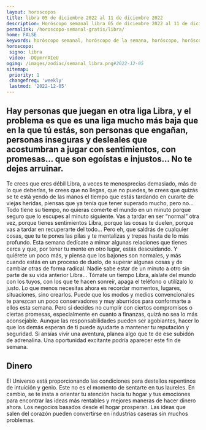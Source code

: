 ```yaml
---
layout: horoscopos
title: libra 05 de diciembre 2022 al 11 de diciembre 2022 
description: Horóscopo semanal libra 05 de diciembre 2022 al 11 de diciembre 2022. Hay personas que juegan en otra liga Libra, y el problema es que es una liga mucho más baja que en la que tú estás, son personas que engañan, personas inseguras y desleales que acostumbran a jugar con sentimientos, con promesas… que son egoístas e injustos… No te dejes arruinar. 
permalink: /horoscopo-semanal-gratis/libra/
home: FALSE
keywords: horóscopo semanal, horóscopo de la semana, horóscopo, horóscopo gratis,horóscopos, horóscopo esperanza gracia, horoscopos libra la semana, horóscopos gratis, Tarot, Astrologia, Zodíaco, libra, horoscopo gratis, semanal
horoscopo:
 signo: libra
 video: -DQpmrrAIeU
ogimg: /images/zodiac/semanal_libra.png#2022-12-05
sitemap:
 priority: 1
 changefreq: 'weekly'
 lastmod: '2022-12-05'
---
```




## Hay personas que juegan en otra liga Libra, y el problema es que es una liga mucho más baja que en la que tú estás, son personas que engañan, personas inseguras y desleales que acostumbran a jugar con sentimientos, con promesas… que son egoístas e injustos… No te dejes arruinar. 

Te crees que eres débil Libra, a veces te menosprecias demasiado, más de lo que deberías, te crees que no llegas, que no puedes, te crees que quizás se te está yendo de las manos el tiempo que estás tardando en curarte de viejas heridas, piensas que ya tenía que tener superado mucho, pero no… Todo tiene su tiempo, no quieras comerte el mundo en un minuto porque seguro que lo escupes al minuto siguiente. Vas a tardar en ser “normal” otra vez, porque tienes sentimientos Libra, porque las cosas te duelen, porque vas a tardar en recuperarte del todo… Pero eh, que saldrás de cualquier cosas, que tu te pones las pilas y te mentalizas y trepas hasta de lo más profundo. Esta semana dedícate a mimar algunas relaciones que tienes cerca y que, por tener tu mente en otro lugar, estás descuidando. Y quiérete un poco más, y piensa que los bajones son normales, y más cuando estás en un proceso de duelo, de superar algunas cosas y de cambiar otras de forma radical. Nadie sabe estar de un minuto a otro sin parte de su vida anterior Libra… Tómate un tiempo Libra, aíslate del mundo con los tuyos, con los que te hacen sonreír, apaga el teléfono o utilízalo lo justo. Lo que menos necesitas ahora es recordar momentos, lugares, situaciones, sino crearlos.
Puede que los modos y medios convencionales te parezcan un poco conservadores y muy aburridos para conformarte a ellos esta semana. Pero si decides no cumplir con ciertos compromisos o ciertas promesas, especialmente en cuanto a finanzas, quizá no sea lo más aconsejable. Aunque las responsabilidades pueden ser agobiantes, hacer lo que los demás esperan de ti puede ayudarte a mantener tu reputación y seguridad. Si ansías vivir una aventura, planea algo que te de ese subidón de adrenalina. Una oportunidad excitante podría aparecer este fin de semana.

## Dinero

El Universo está proporcionando las condiciones para destellos repentinos de intuición y genio. Este no es el momento de sentarte en tus laureles. En cambio, se te insta a orientar tu atención hacia tu hogar y tus emociones para encontrar las ideas más rentables y mejores maneras de hacer dinero ahora. Los negocios basados desde el hogar prosperan. Las ideas que salen del corazón pueden convertirse en industrias caseras sin muchos problemas.